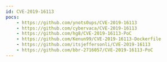 ```yaml
---
id: CVE-2019-16113
pocs:
    - https://github.com/ynots0ups/CVE-2019-16113
    - https://github.com/cybervaca/CVE-2019-16113
    - https://github.com/hg8/CVE-2019-16113-PoC
    - https://github.com/Kenun99/CVE-2019-16113-Dockerfile
    - https://github.com/itsjeffersonli/CVE-2019-16113
    - https://github.com/bbr-2716057/CVE-2019-16113-PoC
---
```

